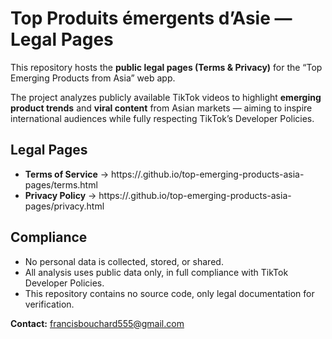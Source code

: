 # Top Produits émergents d’Asie — Legal Pages

This repository hosts the **public legal pages (Terms & Privacy)** for the “Top Emerging Products from Asia” web app.

The project analyzes publicly available TikTok videos to highlight **emerging product trends** and **viral content** from Asian markets — aiming to inspire international audiences while fully respecting TikTok’s Developer Policies.

## Legal Pages
- **Terms of Service** → https://<your-username>.github.io/top-emerging-products-asia-pages/terms.html  
- **Privacy Policy** → https://<your-username>.github.io/top-emerging-products-asia-pages/privacy.html  

## Compliance
- No personal data is collected, stored, or shared.  
- All analysis uses public data only, in full compliance with TikTok Developer Policies.  
- This repository contains no source code, only legal documentation for verification.

**Contact:** francisbouchard555@gmail.com
